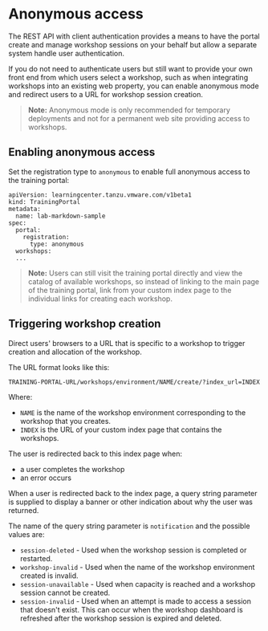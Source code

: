 # Anonymous access

The REST API with client authentication provides a means to have the portal create and manage workshop sessions on your behalf but allow a separate system handle user authentication.

If you do not need to authenticate users but still want to provide your own front end from which users select a workshop, such as when integrating workshops into an existing web property, you can enable anonymous mode and redirect users to a URL for workshop session creation.

>**Note:** Anonymous mode is only recommended for temporary deployments and not for a permanent web site providing access to workshops.

## <a id="enabling-anonymous-access"></a>Enabling anonymous access

Set the registration type to `anonymous` to enable full anonymous access to the training portal:

```
apiVersion: learningcenter.tanzu.vmware.com/v1beta1
kind: TrainingPortal
metadata:
  name: lab-markdown-sample
spec:
  portal:
    registration:
      type: anonymous
  workshops:
  ...
```

>**Note:** Users can still visit the training portal directly and view the catalog of available workshops, so instead of linking to the main page of the training portal, link from your custom index page to the individual links for creating each workshop.

## <a id="trigger-workshop-creation"></a>Triggering workshop creation

Direct users' browsers to a URL that is specific to a workshop to trigger creation and allocation of the workshop.

The URL format looks like this:

```
TRAINING-PORTAL-URL/workshops/environment/NAME/create/?index_url=INDEX
```

Where:

- `NAME` is the name of the workshop environment corresponding to the workshop that you creates.
- `INDEX` is the URL of your custom index page that contains the workshops.

The user is redirected back to this index page when:

- a user completes the workshop
- an error occurs

When a user is redirected back to the index page, a query string parameter is supplied to display a banner or other indication about why the user was returned.

The name of the query string parameter is `notification` and the possible values are:

- `session-deleted` - Used when the workshop session is completed or restarted.
- `workshop-invalid` - Used when the name of the workshop environment created is invalid.
- `session-unavailable` - Used when capacity is reached and a workshop session cannot be created.
- `session-invalid` - Used when an attempt is made to access a session that doesn't exist. This can occur when the workshop dashboard is refreshed after the workshop session is expired and deleted.
